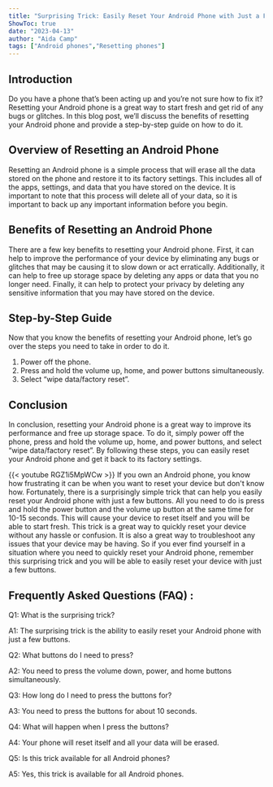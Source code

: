 ```yaml
---
title: "Surprising Trick: Easily Reset Your Android Phone with Just a Few Buttons!"
ShowToc: true 
date: "2023-04-13"
author: "Aida Camp" 
tags: ["Android phones","Resetting phones"]
---
```

## Introduction

Do you have a phone that’s been acting up and you’re not sure how to fix it? Resetting your Android phone is a great way to start fresh and get rid of any bugs or glitches. In this blog post, we’ll discuss the benefits of resetting your Android phone and provide a step-by-step guide on how to do it. 

## Overview of Resetting an Android Phone

Resetting an Android phone is a simple process that will erase all the data stored on the phone and restore it to its factory settings. This includes all of the apps, settings, and data that you have stored on the device. It is important to note that this process will delete all of your data, so it is important to back up any important information before you begin. 

## Benefits of Resetting an Android Phone

There are a few key benefits to resetting your Android phone. First, it can help to improve the performance of your device by eliminating any bugs or glitches that may be causing it to slow down or act erratically. Additionally, it can help to free up storage space by deleting any apps or data that you no longer need. Finally, it can help to protect your privacy by deleting any sensitive information that you may have stored on the device.

## Step-by-Step Guide

Now that you know the benefits of resetting your Android phone, let’s go over the steps you need to take in order to do it. 

1. Power off the phone. 
2. Press and hold the volume up, home, and power buttons simultaneously. 
3. Select “wipe data/factory reset”. 

## Conclusion

In conclusion, resetting your Android phone is a great way to improve its performance and free up storage space. To do it, simply power off the phone, press and hold the volume up, home, and power buttons, and select “wipe data/factory reset”. By following these steps, you can easily reset your Android phone and get it back to its factory settings.

{{< youtube RGZ1i5MpWCw >}} 
If you own an Android phone, you know how frustrating it can be when you want to reset your device but don't know how. Fortunately, there is a surprisingly simple trick that can help you easily reset your Android phone with just a few buttons. All you need to do is press and hold the power button and the volume up button at the same time for 10-15 seconds. This will cause your device to reset itself and you will be able to start fresh. This trick is a great way to quickly reset your device without any hassle or confusion. It is also a great way to troubleshoot any issues that your device may be having. So if you ever find yourself in a situation where you need to quickly reset your Android phone, remember this surprising trick and you will be able to easily reset your device with just a few buttons.

## Frequently Asked Questions (FAQ) :
Q1: What is the surprising trick?

A1: The surprising trick is the ability to easily reset your Android phone with just a few buttons.

Q2: What buttons do I need to press?

A2: You need to press the volume down, power, and home buttons simultaneously.

Q3: How long do I need to press the buttons for?

A3: You need to press the buttons for about 10 seconds.

Q4: What will happen when I press the buttons?

A4: Your phone will reset itself and all your data will be erased.

Q5: Is this trick available for all Android phones?

A5: Yes, this trick is available for all Android phones.


